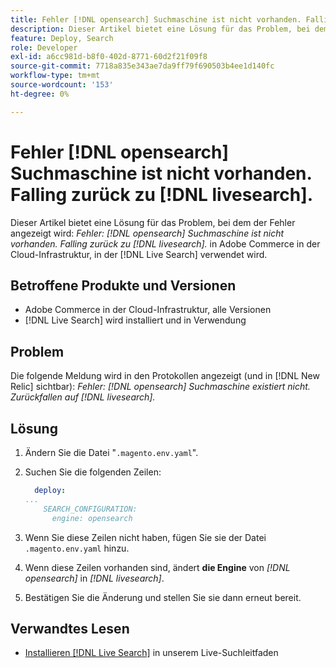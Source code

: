 ```yaml
---
title: Fehler [!DNL opensearch] Suchmaschine ist nicht vorhanden. Falling zurück zu [!DNL livesearch].
description: Dieser Artikel bietet eine Lösung für das Problem, bei dem der Fehler "Error- [!DNL opensearch] search engine not exists"angezeigt wird. Falling back zu [!DNL livesearch]."in Adobe Commerce in der Cloud-Infrastruktur.
feature: Deploy, Search
role: Developer
exl-id: a6cc981d-b8f0-402d-8771-60d2f21f09f8
source-git-commit: 7718a835e343ae7da9ff79f690503b4ee1d140fc
workflow-type: tm+mt
source-wordcount: '153'
ht-degree: 0%

---
```


# Fehler [!DNL opensearch] Suchmaschine ist nicht vorhanden. Falling zurück zu [!DNL livesearch].

Dieser Artikel bietet eine Lösung für das Problem, bei dem der Fehler angezeigt wird: *Fehler: [!DNL opensearch] Suchmaschine ist nicht vorhanden. Falling zurück zu [!DNL livesearch].* in Adobe Commerce in der Cloud-Infrastruktur, in der [!DNL Live Search] verwendet wird.

## Betroffene Produkte und Versionen

* Adobe Commerce in der Cloud-Infrastruktur, alle Versionen
* [!DNL Live Search] wird installiert und in Verwendung

## Problem

Die folgende Meldung wird in den Protokollen angezeigt (und in [!DNL New Relic] sichtbar):
*Fehler: [!DNL opensearch] Suchmaschine existiert nicht. Zurückfallen auf [!DNL livesearch].*

## Lösung

1. Ändern Sie die Datei &quot;`.magento.env.yaml`&quot;.
1. Suchen Sie die folgenden Zeilen:

   ```yaml
     deploy:
   ...
       SEARCH_CONFIGURATION:
         engine: opensearch
   ```

1. Wenn Sie diese Zeilen nicht haben, fügen Sie sie der Datei `.magento.env.yaml` hinzu.
1. Wenn diese Zeilen vorhanden sind, ändert **die Engine** von *[!DNL opensearch]* in *[!DNL livesearch]*.
1. Bestätigen Sie die Änderung und stellen Sie sie dann erneut bereit.

## Verwandtes Lesen

* [Installieren [!DNL Live Search]](https://experienceleague.adobe.com/docs/commerce-merchant-services/live-search/onboard/install.html) in unserem Live-Suchleitfaden
